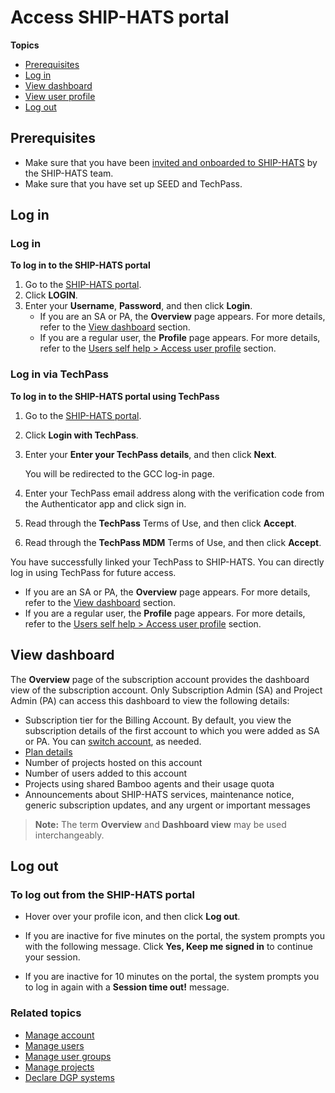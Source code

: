# Access SHIP-HATS portal


**Topics**
- [Prerequisites](#prerequisites)
- [Log in](#log-in)
- [View dashboard](#view-dashboard)
- [View user profile](#view-user-profile)
- [Log out](#log-out)



## Prerequisites

- Make sure that you have been [invited and onboarded to SHIP-HATS](https://docs.developer.tech.gov.sg/docs/ship-hats-getting-started/subscribing-to-ship-hats) by the SHIP-HATS team.
- Make sure that you have set up SEED and TechPass.

## Log in

<!-- tabs:start -->

### **Log in**

**To log in to the SHIP-HATS portal**

1. Go to the [SHIP-HATS portal](https://portal.ship.gov.sg/).
1. Click **LOGIN**.
1. Enter your **Username**, **Password**, and then click **Login**.
    - If you are an SA or PA, the **Overview** page appears. For more details, refer to the [View dashboard](#view-dashboard) section.
    - If you are a regular user, the **Profile** page appears. For more details, refer to the [Users self help > Access user profile](users-self-help) section.


### **Log in via TechPass**

**To log in to the SHIP-HATS portal using TechPass**

1. Go to the [SHIP-HATS portal](https://portal.ship.gov.sg/).
1. Click **Login with TechPass**.

1. Enter your **Enter your TechPass details**, and then click **Next**.

    You will be redirected to the GCC log-in page. 
1. Enter your TechPass email address along with the verification code from the Authenticator app and click sign in. 

5. Read through the **TechPass** Terms of Use, and then click **Accept**.

6. Read through the **TechPass MDM** Terms of Use, and then click **Accept**.

You have successfully linked your TechPass to SHIP-HATS. You can directly log in using TechPass for future access.  

- If you are an SA or PA, the **Overview** page appears. For more details, refer to the [View dashboard](#view-dashboard) section.
- If you are a regular user, the **Profile** page appears. For more details, refer to the [Users self help > Access user profile](users-self-help) section.

<!-- tabs:end -->


## View dashboard
The **Overview** page of the subscription account provides the dashboard view of the subscription account. Only Subscription Admin (SA) and Project Admin (PA) can access this dashboard to view the following details:

- Subscription tier for the Billing Account. By default, you view the subscription details of the first account to which you were added as SA or PA. You can [switch account](manage-account), as needed.
- [Plan details](manage-account)
- Number of projects hosted on this account
- Number of users added to this account
- Projects using shared Bamboo agents and their usage quota 
- Announcements about SHIP-HATS services, maintenance notice, generic subscription updates, and any urgent or important messages

>**Note:** The term **Overview** and **Dashboard view** may be used interchangeably.


## Log out 

### To log out from the SHIP-HATS portal
- Hover over your profile icon, and then click **Log out**.
    
- If you are inactive for five minutes on the portal, the system prompts you with the following message. Click **Yes, Keep me signed in** to continue your session.

- If you are inactive for 10 minutes on the portal, the system prompts you to log in again with a **Session time out!** message.


### Related topics
  - [Manage account](manage-account)
  - [Manage users](manage-users)
  - [Manage user groups](manage-user-groups)
  - [Manage projects](manage-projects)
  - [Declare DGP systems](declare-dgp-systems)